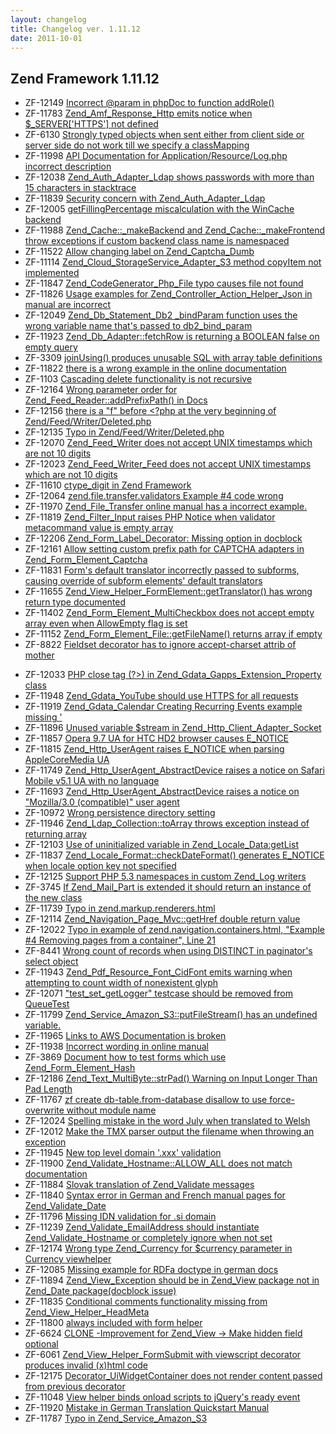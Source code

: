 ```yaml
---
layout: changelog
title: Changelog ver. 1.11.12
date: 2011-10-01
---
```


## Zend Framework 1.11.12

- ZF-12149	[Incorrect @param in phpDoc to function addRole()](/issue/browse/ZF-12149)
- ZF-11783	[Zend_Amf_Response_Http emits notice when $_SERVER['HTTPS'] not defined](/issue/browse/ZF-11783)
- ZF-6130	[Strongly typed objects when sent either from client side or server side do not work till we specify a classMapping](/issue/browse/ZF-6130)
- ZF-11998	[API Documentation for Application/Resource/Log.php incorrect description](/issue/browse/ZF-11998)
- ZF-12038	[Zend_Auth_Adapter_Ldap shows passwords with more than 15 characters in stacktrace](/issue/browse/ZF-12038)
- ZF-11839	[Security concern with Zend_Auth_Adapter_Ldap](/issue/browse/ZF-11839)
- ZF-12005	[getFillingPercentage miscalculation with the WinCache backend](/issue/browse/ZF-12005)
- ZF-11988	[Zend_Cache::_makeBackend and Zend_Cache::_makeFrontend throw exceptions if custom backend class name is namespaced](/issue/browse/ZF-11988)
- ZF-11522	[Allow changing label on Zend_Captcha_Dumb](/issue/browse/ZF-11522)
- ZF-11114	[Zend_Cloud_StorageService_Adapter_S3 method copyItem not implemented](/issue/browse/ZF-11114)
- ZF-11847	[Zend_CodeGenerator_Php_File typo causes file not found](/issue/browse/ZF-11847)
- ZF-11826	[Usage examples for Zend_Controller_Action_Helper_Json in manual are incorrect](/issue/browse/ZF-11826)
- ZF-12049	[Zend_Db_Statement_Db2 _bindParam function uses the wrong variable name that's passed to db2_bind_param](/issue/browse/ZF-12049)
- ZF-11923	[Zend_Db_Adapter::fetchRow is returning a BOOLEAN false on empty query](/issue/browse/ZF-11923)
- ZF-3309	[joinUsing() produces unusable SQL with array table definitions](/issue/browse/ZF-3309)
- ZF-11822	[there is a wrong example in the online documentation](/issue/browse/ZF-11822)
- ZF-1103	[Cascading delete functionality is not recursive](/issue/browse/ZF-1103)
- ZF-12164	[Wrong parameter order for Zend_Feed_Reader::addPrefixPath() in Docs](/issue/browse/ZF-12164)
- ZF-12156	[there is a "f" before <?php at the very beginning of Zend/Feed/Writer/Deleted.php](/issue/browse/ZF-12156)
- ZF-12135	[Typo in Zend/Feed/Writer/Deleted.php](/issue/browse/ZF-12135)
- ZF-12070	[Zend_Feed_Writer does not accept UNIX timestamps which are not 10 digits](/issue/browse/ZF-12070)
- ZF-12023	[Zend_Feed_Writer_Feed does not accept UNIX timestamps which are not 10 digits](/issue/browse/ZF-12023)
- ZF-11610	[ctype_digit in Zend Framework](/issue/browse/ZF-11610)
- ZF-12064	[zend.file.transfer.validators   Example #4 code wrong](/issue/browse/ZF-12064)
- ZF-11970	[Zend_File_Transfer online manual has a incorrect example.](/issue/browse/ZF-11970)
- ZF-11819	[Zend_Filter_Input raises PHP Notice when validator metacommand value is empty array](/issue/browse/ZF-11819)
- ZF-12206	[Zend_Form_Label_Decorator: Missing option in docblock](/issue/browse/ZF-12206)
- ZF-12161	[Allow setting custom prefix path for CAPTCHA adapters in Zend_Form_Element_Captcha](/issue/browse/ZF-12161)
- ZF-11831	[Form's default translator incorrectly passed to subforms, causing override of subform elements' default translators](/issue/browse/ZF-11831)
- ZF-11655	[Zend_View_Helper_FormElement::getTranslator() has wrong return type documented](/issue/browse/ZF-11655)
- ZF-11402	[Zend_Form_Element_MultiCheckbox does not accept empty array even when AllowEmpty flag is set](/issue/browse/ZF-11402)
- ZF-11152	[Zend_Form_Element_File::getFileName() returns array if empty](/issue/browse/ZF-11152)
- ZF-8822	[Fieldset decorator has to ignore accept-charset attrib of mother <form>](/issue/browse/ZF-8822)
- ZF-12033	[PHP close tag (?>) in Zend_Gdata_Gapps_Extension_Property class](/issue/browse/ZF-12033)
- ZF-11948	[Zend_Gdata_YouTube should use HTTPS for all requests](/issue/browse/ZF-11948)
- ZF-11919	[Zend_Gdata_Calendar Creating Recurring Events example missing ' ](/issue/browse/ZF-11919)
- ZF-11896	[Unused variable $stream in Zend_Http_Client_Adapter_Socket](/issue/browse/ZF-11896)
- ZF-11857	[Opera 9.7 UA for HTC HD2 browser causes E_NOTICE](/issue/browse/ZF-11857)
- ZF-11815	[Zend_Http_UserAgent raises E_NOTICE when parsing AppleCoreMedia UA](/issue/browse/ZF-11815)
- ZF-11749	[Zend_Http_UserAgent_AbstractDevice raises a notice on Safari Mobile v5.1 UA with no language](/issue/browse/ZF-11749)
- ZF-11693	[Zend_Http_UserAgent_AbstractDevice raises a notice on "Mozilla/3.0 (compatible)" user agent](/issue/browse/ZF-11693)
- ZF-10972	[Wrong persistence directory setting](/issue/browse/ZF-10972)
- ZF-11946	[Zend_Ldap_Collection::toArray throws exception instead of returning array](/issue/browse/ZF-11946)
- ZF-12103	[Use of uninitialized variable in Zend_Locale_Data:getList](/issue/browse/ZF-12103)
- ZF-11837	[Zend_Locale_Format::checkDateFormat() generates E_NOTICE when locale option key not specified](/issue/browse/ZF-11837)
- ZF-12125	[Support PHP 5.3 namespaces in custom Zend_Log writers](/issue/browse/ZF-12125)
- ZF-3745	[If Zend_Mail_Part is extended it should return an instance of the new class](/issue/browse/ZF-3745)
- ZF-11739	[Typo in zend.markup.renderers.html](/issue/browse/ZF-11739)
- ZF-12114	[Zend_Navigation_Page_Mvc::getHref double return value](/issue/browse/ZF-12114)
- ZF-12022	[Typo in example of zend.navigation.containers.html,  "Example #4 Removing pages from a container",  Line 21](/issue/browse/ZF-12022)
- ZF-8441	[Wrong count of records when using DISTINCT in paginator's select object](/issue/browse/ZF-8441)
- ZF-11943	[Zend_Pdf_Resource_Font_CidFont emits warning when attempting to count width of nonexistent glyph](/issue/browse/ZF-11943)
- ZF-12071	["test_set_getLogger" testcase should be removed from QueueTest](/issue/browse/ZF-12071)
- ZF-11799	[Zend_Service_Amazon_S3::putFileStream() has an undefined variable.](/issue/browse/ZF-11799)
- ZF-11965	[Links to AWS Documentation is broken](/issue/browse/ZF-11965)
- ZF-11938	[Incorrect wording in online manual](/issue/browse/ZF-11938)
- ZF-3869	[ Document how to test forms which use Zend_Form_Element_Hash](/issue/browse/ZF-3869)
- ZF-12186	[Zend_Text_MultiByte::strPad() Warning on Input Longer Than Pad Length](/issue/browse/ZF-12186)
- ZF-11767	[zf create db-table.from-database disallow to use force-overwrite without module name](/issue/browse/ZF-11767)
- ZF-12024	[Spelling mistake in the word July when translated to Welsh](/issue/browse/ZF-12024)
- ZF-12012	[Make the TMX parser output the filename when throwing an exception](/issue/browse/ZF-12012)
- ZF-11945	[New top level domain '.xxx' validation](/issue/browse/ZF-11945)
- ZF-11900	[Zend_Validate_Hostname::ALLOW_ALL does not match documentation](/issue/browse/ZF-11900)
- ZF-11884	[Slovak translation of Zend_Validate messages](/issue/browse/ZF-11884)
- ZF-11840	[Syntax error in German and French manual pages for Zend_Validate_Date](/issue/browse/ZF-11840)
- ZF-11796	[Missing IDN validation for .si domain](/issue/browse/ZF-11796)
- ZF-11239	[Zend_Validate_EmailAddress should instantiate Zend_Validate_Hostname or completely ignore when not set](/issue/browse/ZF-11239)
- ZF-12174	[Wrong type Zend_Currency for $currency parameter in Currency viewhelper](/issue/browse/ZF-12174)
- ZF-12085	[Missing example for RDFa doctype in german docs](/issue/browse/ZF-12085)
- ZF-11894	[Zend_View_Exception should be in  Zend_View package not in Zend_Date package(docblock issue)](/issue/browse/ZF-11894)
- ZF-11835	[Conditional comments functionality missing from Zend_View_Helper_HeadMeta](/issue/browse/ZF-11835)
- ZF-11800	[</form> always included with form helper](/issue/browse/ZF-11800)
- ZF-6624	[CLONE -Improvement for Zend_View -> Make hidden field optional](/issue/browse/ZF-6624)
- ZF-6061	[Zend_View_Helper_FormSubmit with viewscript decorator produces invalid (x)html code](/issue/browse/ZF-6061)
- ZF-12175	[Decorator_UiWidgetContainer does not render content passed from previous decorator](/issue/browse/ZF-12175)
- ZF-11048	[View helper binds onload scripts to jQuery's ready event](/issue/browse/ZF-11048)
- ZF-11920	[Mistake in German Translation Quickstart Manual](/issue/browse/ZF-11920)
- ZF-11787	[Typo in Zend_Service_Amazon_S3](/issue/browse/ZF-11787)
